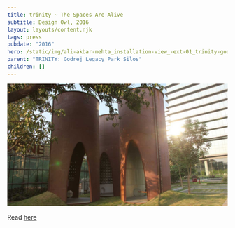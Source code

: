 ```yaml
---
title: trinity ~ The Spaces Are Alive
subtitle: Design Owl, 2016
layout: layouts/content.njk
tags: press
pubdate: "2016"
hero: /static/img/ali-akbar-mehta_installation-view_-ext-01_trinity-godrej_2015.jpg
parent: "TRINITY: Godrej Legacy Park Silos"
children: []
---
```

![](/static/img/designowl_silo.jpg)

Read [here](https://www.designowl.com/designquest/godrej-legacy-park/)
